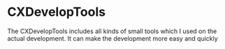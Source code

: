 # CXDevelopTools
The CXDevelopTools includes all kinds of small tools which I used on the actual development. It can make the development more easy and quickly
